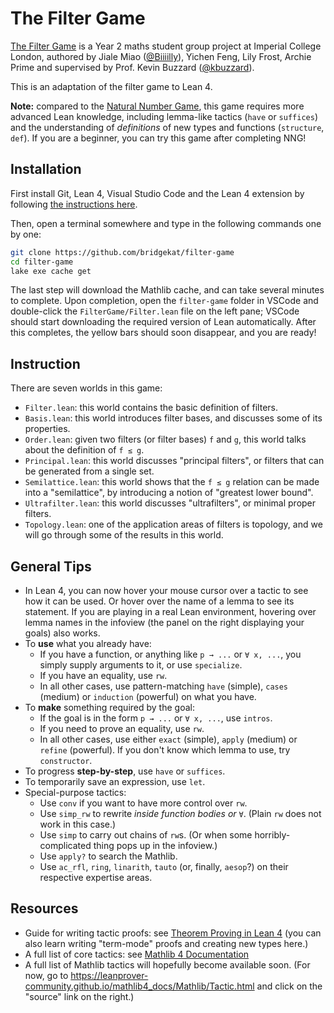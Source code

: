 # The Filter Game

[The Filter Game](https://github.com/Biiiilly/filter) is a Year 2 maths student
group project at Imperial College London, authored by Jiale Miao
([@Biiiilly](https://github.com/Biiiilly/)), Yichen Feng, Lily Frost,
Archie Prime and supervised by Prof. Kevin Buzzard
([@kbuzzard](https://github.com/kbuzzard/)).

This is an adaptation of the filter game to Lean 4.

**Note:** compared to the
[Natural Number Game](https://www.ma.imperial.ac.uk/~buzzard/xena/natural_number_game/),
this game requires more advanced Lean knowledge, including lemma-like tactics
(`have` or `suffices`) and the understanding of _definitions_ of new types and
functions (`structure`, `def`). If you are a beginner, you can try this game
after completing NNG!

## Installation

First install Git, Lean 4, Visual Studio Code and the Lean 4 extension by
following [the instructions here](https://leanprover-community.github.io/get_started.html).

Then, open a terminal somewhere and type in the following commands one by one:

```sh
git clone https://github.com/bridgekat/filter-game
cd filter-game
lake exe cache get
```

The last step will download the Mathlib cache, and can take several minutes to
complete. Upon completion, open the `filter-game` folder in VSCode and
double-click the `FilterGame/Filter.lean` file on the left pane; VSCode should
start downloading the required version of Lean automatically. After this
completes, the yellow bars should soon disappear, and you are ready!

## Instruction

There are seven worlds in this game:

- `Filter.lean`: this world contains the basic definition of filters.
- `Basis.lean`: this world introduces filter bases, and discusses some of its
  properties.
- `Order.lean`: given two filters (or filter bases) `f` and `g`, this world
  talks about the definition of `f ≤ g`.
- `Principal.lean`: this world discusses "principal filters", or filters that
  can be generated from a single set.
- `Semilattice.lean`: this world shows that the `f ≤ g` relation can be made
  into a "semilattice", by introducing a notion of "greatest lower bound".
- `Ultrafilter.lean`: this world discusses "ultrafilters", or minimal proper
  filters.
- `Topology.lean`: one of the application areas of filters is topology, and we
  will go through some of the results in this world.

## General Tips

- In Lean 4, you can now hover your mouse cursor over a tactic to see how it can
  be used. Or hover over the name of a lemma to see its statement. If you are
  playing in a real Lean environment, hovering over lemma names in the infoview
  (the panel on the right displaying your goals) also works.
- To **use** what you already have:
  - If you have a function, or anything like `p → ...` or `∀ x, ...`, you
    simply supply arguments to it, or use `specialize`.
  - If you have an equality, use `rw`.
  - In all other cases, use pattern-matching `have` (simple), `cases` (medium)
    or `induction` (powerful) on what you have.
- To **make** something required by the goal:
  - If the goal is in the form `p → ...` or `∀ x, ...`, use `intros`.
  - If you need to prove an equality, use `rw`.
  - In all other cases, use either `exact` (simple), `apply` (medium)
    or `refine` (powerful). If you don't know which lemma to use, try `constructor`.
- To progress **step-by-step**, use `have` or `suffices`.
- To temporarily save an expression, use `let`.
- Special-purpose tactics:
  - Use `conv` if you want to have more control over `rw`.
  - Use `simp_rw` to rewrite _inside function bodies or `∀`_.
    (Plain `rw` does not work in this case.)
  - Use `simp` to carry out chains of `rw`s.
    (Or when some horribly-complicated thing pops up in the infoview.)
  - Use `apply?` to search the Mathlib.
  - Use `ac_rfl`, `ring`, `linarith`, `tauto` (or, finally, `aesop`?) on their
    respective expertise areas.

## Resources

- Guide for writing tactic proofs: see
  [Theorem Proving in Lean 4](https://leanprover.github.io/theorem_proving_in_lean4/tactics.html)
  (you can also learn writing "term-mode" proofs and creating new types here.)
- A full list of core tactics: see
  [Mathlib 4 Documentation](https://leanprover-community.github.io/mathlib4_docs/Init/Tactics.html)
- A full list of Mathlib tactics will hopefully become available soon.
  (For now, go to https://leanprover-community.github.io/mathlib4_docs/Mathlib/Tactic.html
  and click on the "source" link on the right.)
